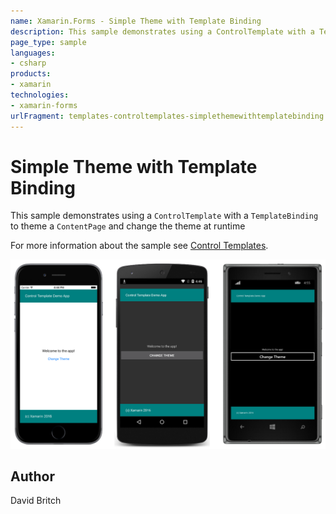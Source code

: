 ```yaml
---
name: Xamarin.Forms - Simple Theme with Template Binding
description: This sample demonstrates using a ControlTemplate with a TemplateBinding to theme a ContentPage and change the theme at runtime
page_type: sample
languages:
- csharp
products:
- xamarin
technologies:
- xamarin-forms
urlFragment: templates-controltemplates-simplethemewithtemplatebinding
---
```

# Simple Theme with Template Binding

This sample demonstrates using a `ControlTemplate` with a `TemplateBinding` to theme a `ContentPage` and change the theme at runtime

For more information about the sample see [Control Templates](http://developer.xamarin.com/guides/xamarin-forms/templates/control-templates/).

![Simple Theme with Template Binding application screenshot](Screenshots/01All.png "Simple Theme with Template Binding application screenshot")

## Author

David Britch

